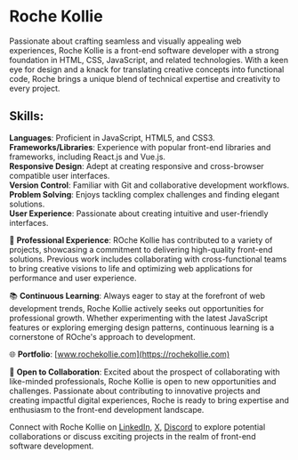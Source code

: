 # Roche Kollie

Passionate about crafting seamless and visually appealing web experiences, Roche Kollie is a front-end software developer with a strong foundation in HTML, CSS, JavaScript, and related technologies. With a keen eye for design and a knack for translating creative concepts into functional code, Roche brings a unique blend of technical expertise and creativity to every project.


## Skills:

**Languages**: Proficient in JavaScript, HTML5, and CSS3.  
**Frameworks/Libraries**: Experience with popular front-end libraries and frameworks, including React.js and Vue.js.  
**Responsive Design**: Adept at creating responsive and cross-browser compatible user interfaces.  
**Version Control**: Familiar with Git and collaborative development workflows.  
**Problem Solving**: Enjoys tackling complex challenges and finding elegant solutions.  
**User Experience**: Passionate about creating intuitive and user-friendly interfaces.


💼 **Professional Experience**:
ROche Kollie has contributed to a variety of projects, showcasing a commitment to delivering high-quality front-end solutions. Previous work includes collaborating with cross-functional teams to bring creative visions to life and optimizing web applications for performance and user experience.

📚 **Continuous Learning**:
Always eager to stay at the forefront of web development trends, Roche Kollie actively seeks out opportunities for professional growth. Whether experimenting with the latest JavaScript features or exploring emerging design patterns, continuous learning is a cornerstone of ROche's approach to development.

🌐 **Portfolio**:
[www.rochekollie.com](https://rochekollie.com)

🤝 **Open to Collaboration**:
Excited about the prospect of collaborating with like-minded professionals, Roche Kollie is open to new opportunities and challenges. Passionate about contributing to innovative projects and creating impactful digital experiences, Roche is ready to bring expertise and enthusiasm to the front-end development landscape.

Connect with Roche Kollie on [LinkedIn](https://linkedin.com/in/rochekollie), [X](https://x.com/rochekollie), [Discord](https://discord.com/rochekollie) to explore potential collaborations or discuss exciting projects in the realm of front-end software development.



